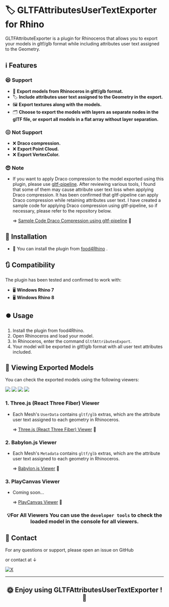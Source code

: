 ﻿# 🏷️ GLTFAttributesUserTextExporter for Rhino

GLTFAttributeExporter is a plugin for Rhinoceros that allows you to export your models in gltf/glb format while including attributes user text assigned to the Geometry.

## :information_source: Features
### :satisfied: **Support**
- 🎨 **Export models from Rhinoceros in gltf/glb format.**
- 🏷️ **Include attributes user text assigned to the Geometry in the export.**
- 🖼️ **Export textures along with the models.**
- 🗂️ **Choose to export the models with layers as separate nodes in the glTF file, or export all models in a flat array without layer separation.**

### :confounded: **Not Support**
- :x: **Draco compression.**
- :x: **Export Point Cloud.**
- :x: **Export VertexColor.**

### :sunglasses: **Note** 
- If you want to apply Draco compression to the model exported using this plugin, please use [gltf-pipeline](https://github.com/CesiumGS/gltf-pipeline). After reviewing various tools, I found that some of them may cause attribute user text loss when applying Draco compression. It has been confirmed that gltf-pipeline can apply Draco compression while retaining attributes user text. I have created a sample code for applying Draco compression using gltf-pipeline, so if necessary, please refer to the repository below.

   => [Sample Code Draco Compression using gltf-pipeline](https://github.com/shuya-tamaru/gltf-draco-compression) 🚀



## :arrow_down_small: Installation

- :rhinoceros: You can install the plugin from  [food4Rhino](https://www.food4rhino.com) .

## :arrows_clockwise: Compatibility

The plugin has been tested and confirmed to work with:

- 🖥️ **Windows Rhino 7**
- 🖥️ **Windows Rhino 8**

## :record_button: Usage

1. Install the plugin from food4Rhino.
2. Open Rhinoceros and load your model.
3. In Rhinoceros, enter the command `GltfAttributesExport`.
4. Your model will be exported in gltf/glb format with all user text attributes included.

## 🎦 Viewing Exported Models
You can check the exported models using the following viewers:

[![](https://img.shields.io/badge/-Three.js-ffffff.svg?logo=threedotjs&logoColor=000000)](https://threejs.org/)
[![](https://img.shields.io/badge/-ReactThreeFiber-444444.svg?logo=react)](https://docs.pmnd.rs/react-three-fiber/getting-started/introduction)
[![](https://img.shields.io/badge/-Babylon.js-DC3D24.svg?logo=Babylon)](https://doc.babylonjs.com/)
[![](https://img.shields.io/badge/-PlayCanvas-182326.svg?logo=playcanvas)](https://playcanvas.com/)  

 ### 1. Three.js (React Three Fiber) Viewer
- Each Mesh's `UserData` contains `gltf/glb` extras, which are the attribute user text assigned to each geometry in Rhinoceros.
  
  => [Three.js (React Three Fiber) Viewer](#) 🚀
### 2. Babylon.js Viewer
- Each Mesh's `Metadata` contains `gltf/glb` extras, which are the attribute user text assigned to each geometry in Rhinoceros.
  
  => [Babylon.js Viewer](#) 🚀

### 3. PlayCanvas Viewer
- Coming soon...
  
  => [PlayCanvas Viewer](#) 🚀


<div align="center">

 ### :bulb:For All Viewers You can use the `developer tools` to check the loaded model in the console for all viewers.
</div>


## :arrow_down_small: Contact

For any questions or support, please open an issue on GitHub 

or contact at ↓

[![X](https://img.shields.io/badge/Follow_@tama20013_-shuya_tamaru-0000FF.svg?style=flat-square&logo=x&logoColor=white)](https://twitter.com/tama20013)

---

<div align="center">

## :sun_with_face: Enjoy using GLTFAttributesUserTextExporter ! :full_moon_with_face:
</div>


